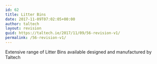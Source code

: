 ```yaml
---
id: 62
title: Litter Bins
date: 2017-11-09T07:02:05+00:00
author: taltech
layout: revision
guid: https://taltech.ie/2017/11/09/56-revision-v1/
permalink: /56-revision-v1/
---
```

Extensive range of Litter Bins available designed and manufactured by Taltech